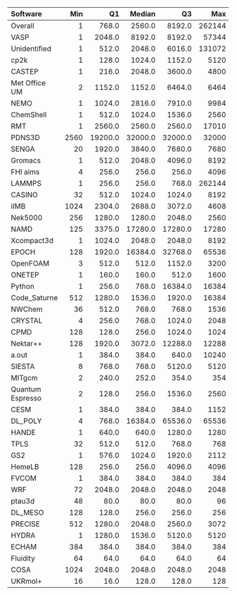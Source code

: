 | Software         |   Min |      Q1 |   Median |      Q3 |    Max |    Jobs |     Nodeh |   PercentUse |
|:-----------------|------:|--------:|---------:|--------:|-------:|--------:|----------:|-------------:|
| Overall          |     1 |   768.0 |   2560.0 |  8192.0 | 262144 | 1227057 | 3026458.8 |        100.0 |
| VASP             |     1 |  2048.0 |   8192.0 |  8192.0 |  57344 |  170748 | 1225093.9 |         40.5 |
| Unidentified     |     1 |   512.0 |   2048.0 |  6016.0 | 131072 |  348727 |  338015.5 |         11.2 |
| cp2k             |     1 |   128.0 |   1024.0 |  1152.0 |   5120 |   30484 |  214117.9 |          7.1 |
| CASTEP           |     1 |   216.0 |   2048.0 |  3600.0 |   4800 |  530852 |  191485.2 |          6.3 |
| Met Office UM    |     2 |  1152.0 |   1152.0 |  6464.0 |   6464 |    3963 |  105807.3 |          3.5 |
| NEMO             |     1 |  1024.0 |   2816.0 |  7910.0 |   9984 |   31285 |   94819.8 |          3.1 |
| ChemShell        |     1 |   512.0 |   1024.0 |  1536.0 |   2560 |    1008 |   83340.7 |          2.8 |
| RMT              |     1 |  2560.0 |   2560.0 |  2560.0 |  17010 |     746 |   78299.2 |          2.6 |
| PDNS3D           |  2560 | 19200.0 |  32000.0 | 32000.0 |  32000 |      36 |   72292.3 |          2.4 |
| SENGA            |    20 |  1920.0 |   3840.0 |  7680.0 |   7680 |     134 |   66902.2 |          2.2 |
| Gromacs          |     1 |   512.0 |   2048.0 |  4096.0 |   8192 |   14110 |   60317.0 |          2.0 |
| FHI aims         |     4 |   256.0 |    256.0 |   256.0 |   4096 |   15662 |   56172.7 |          1.9 |
| LAMMPS           |     1 |   256.0 |    256.0 |   768.0 | 262144 |    8367 |   51860.2 |          1.7 |
| CASINO           |    32 |   512.0 |   1024.0 |  1024.0 |   8192 |     872 |   46922.3 |          1.6 |
| iIMB             |  1024 |  2304.0 |   2688.0 |  3072.0 |   4608 |     183 |   40664.3 |          1.3 |
| Nek5000          |   256 |  1280.0 |   1280.0 |  2048.0 |   2560 |     382 |   40644.3 |          1.3 |
| NAMD             |   125 |  3375.0 |  17280.0 | 17280.0 |  17280 |     895 |   28043.7 |          0.9 |
| Xcompact3d       |     1 |  1024.0 |   2048.0 |  2048.0 |   8192 |     831 |   25346.8 |          0.8 |
| EPOCH            |   128 |  1920.0 |  16384.0 | 32768.0 |  65536 |     572 |   22974.5 |          0.8 |
| OpenFOAM         |     3 |   512.0 |    512.0 |  1152.0 |   3200 |     832 |   22937.4 |          0.8 |
| ONETEP           |     1 |   160.0 |    160.0 |   512.0 |   1600 |    3449 |   22086.2 |          0.7 |
| Python           |     1 |   256.0 |    768.0 | 16384.0 |  16384 |   45121 |   20347.5 |          0.7 |
| Code_Saturne     |   512 |  1280.0 |   1536.0 |  1920.0 |  16384 |     156 |   15677.0 |          0.5 |
| NWChem           |    36 |   512.0 |    768.0 |   768.0 |   1536 |    3835 |   13408.0 |          0.4 |
| CRYSTAL          |     4 |   256.0 |    768.0 |  1024.0 |   2048 |     414 |   13364.9 |          0.4 |
| CPMD             |   128 |   128.0 |    256.0 |  1024.0 |   1024 |     590 |   13259.6 |          0.4 |
| Nektar++         |   128 |  1920.0 |   3072.0 | 12288.0 |  12288 |     302 |   12626.0 |          0.4 |
| a.out            |     1 |   384.0 |    384.0 |   640.0 |  10240 |    1156 |    7686.7 |          0.3 |
| SIESTA           |     8 |   768.0 |    768.0 |  5120.0 |   5120 |      36 |    6334.1 |          0.2 |
| MITgcm           |     2 |   240.0 |    252.0 |   354.0 |    354 |    7036 |    5790.6 |          0.2 |
| Quantum Espresso |     2 |   128.0 |    256.0 |  1536.0 |   2560 |    2670 |    5773.0 |          0.2 |
| CESM             |     1 |   384.0 |    384.0 |   384.0 |   1152 |     371 |    5631.0 |          0.2 |
| DL_POLY          |     4 |   768.0 |  16384.0 | 65536.0 |  65536 |     305 |    5399.0 |          0.2 |
| HANDE            |     1 |   640.0 |    640.0 |  1280.0 |   1280 |     282 |    3654.1 |          0.1 |
| TPLS             |    32 |   512.0 |    512.0 |   768.0 |    768 |     122 |    3348.5 |          0.1 |
| GS2              |     1 |   576.0 |   1024.0 |  1920.0 |   2112 |      84 |    3256.0 |          0.1 |
| HemeLB           |   128 |   256.0 |    256.0 |  4096.0 |   4096 |      53 |    1487.7 |          0.0 |
| FVCOM            |     1 |   384.0 |    384.0 |   384.0 |    384 |      82 |     734.2 |          0.0 |
| WRF              |    72 |  2048.0 |   2048.0 |  2048.0 |   2048 |      14 |     210.7 |          0.0 |
| ptau3d           |    48 |    80.0 |     80.0 |    80.0 |     96 |      22 |     134.1 |          0.0 |
| DL_MESO          |   128 |   128.0 |    256.0 |   256.0 |    256 |       9 |     104.6 |          0.0 |
| PRECISE          |   512 |  1280.0 |   2048.0 |  2560.0 |   3072 |       8 |      39.8 |          0.0 |
| HYDRA            |     1 |  1280.0 |   1536.0 |  5120.0 |   5120 |     218 |      23.7 |          0.0 |
| ECHAM            |   384 |   384.0 |    384.0 |   384.0 |    384 |       4 |      16.1 |          0.0 |
| Fluidity         |    64 |    64.0 |     64.0 |    64.0 |     64 |      13 |       7.7 |          0.0 |
| COSA             |  1024 |  2048.0 |   2048.0 |  2048.0 |   2048 |       7 |       0.6 |          0.0 |
| UKRmol+          |    16 |    16.0 |    128.0 |   128.0 |    128 |       9 |       0.0 |          0.0 |